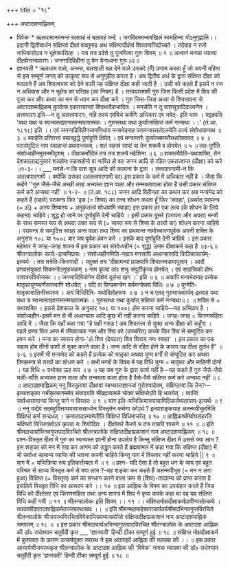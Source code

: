 +++
title = "१८"

+++
अष्टादशमाह्निकम् 
* विवेकः * 
ऋतधामानमनन्तं बलावहं तं बलावहं वन्दे । 
जगदिदममन्दमखिलं स्वमहिम्ना योऽनुगृह्णाति।। इदानी द्वितीयार्धन संक्षिप्तां दीक्षां वक्तुमाह 
अथ संक्षिप्तदीक्षेयं शिवतापत्तिदोच्यते । तदेवाह 
न रजो नाधिवासोऽत्र न भूक्षेत्रपरिग्रहः । यत्र तत्र प्रदेशे तु पूजयित्वा गुरुः शिवम् ॥ १ ॥ अध्वानं मनसा ध्यात्वा दीक्षयेत्तत्त्वपारगः। जननादिविहीनां तु येन येनाध्वना गुरुः॥२॥ 
* ज्ञानवती * ऋतधाम वाले, अनन्त, बलशाली बल देने वाले उसको (मैं) प्रणाम करता हूँ जो अपनी महिमा से इस सम्पूर्ण जगत् को उत्कृष्ट रूप से अनुगृहीत करता है। 
अब द्वितीय अर्ध के द्वारा संक्षिप्त दीक्षा को बतलाते हैं अब शिवत्वभाव को देने वाली यह संक्षिप्त दीक्षा कही जाती है । उसी को कहते हैं 
इसमें न रज न अधिवास और न भूक्षेत्र का परिग्रह (का नियम) है । तत्त्वपारमामी गुरु जिस किसी प्रदेश में शिव की पूजा कर और अध्वा का मन से ध्यान कर दीक्षा करे । गुरु जिस-जिस अध्वा से शिवभावना से 
अष्टादशमाह्निकम् 
कुर्यात्स एकतत्त्वान्तां शिवभावैकभावितः । मनसेति न तु पाशसूत्रादिकल्पनेन । तत्त्वपारग इति—न तु अतत्त्वपारगः, नहि तस्य एवंविधे कर्मणि अधिकार एव भवेत्- इति भावः । यद्वक्ष्यति 
'यथा यथा च स्वभ्यस्तज्ञानस्तन्मयतात्मकः । 
गुरुस्तथा तथा कुर्यात्संक्षिप्तं कर्म नान्यथा ।।' 
(तं.आ. १८१८) इति ।। एवं जननादिविहीनत्वमभिधाय मन्त्रभेदमाह 
परामन्त्रस्ततोऽस्येति तत्त्वं संशोधयाम्यथ ॥ ३ ॥ स्वाहेति प्रतितत्त्वं स्याच्छुद्धे पूर्णाहुतिं क्षिपेत् । एवं मन्त्रान्तरैः कुर्यात्समस्तैरथवोक्तवत् ॥ ४ ॥ परासंपुटितं नाम स्वाहान्तं प्रथमान्तकम् । शतं सहस्रं साष्टं वा तेन शक्त्यै व होमयेत् ॥ ५ ॥ ततः पूर्णेति संशोध्यहीनमुत्तममीदृशम् । 
दीक्षाकर्मोदितं तत्र तत्र शास्त्रे महेशिना ॥ ६ ॥ शक्तत्यैवेति-यथाशक्ति, तेन देशकालाद्यनुसारं शतहोमः सहस्रहोमो वा भावित हो वह जनन आदि से रहित एकतत्त्वान्त (दीक्षा) को करे ॥१-३-।। ___ मनसे-न कि पाश सूत्र आदि की कल्पना के द्वारा । तत्त्वपारगामी-न कि अतत्वपारगामी । क्योंकि उसका (अतत्त्वपरगामी का) इस प्रकार के कर्म में अधिकार नहीं है । जैसा कि कहेंगे 
''गुरु जैसे-जैसे अच्छी तरह अभ्यस्त ज्ञान वाला और तन्मयतावाला होता है उसी प्रकार संक्षिप्त कर्म करे अन्यथा नहीं' ॥ १-२- ॥ (तं.आ. १८८) 
जनन आदि विहीनता का कथन कर अब मन्त्रभेद को कहते हैं (पहले) परामन्त्र फिर 'इस (= शिष्य) का तत्त्व शोधन करता हूँ फिर 'स्वाहा', (अर्थात् परामन्त्र (= ॐ) + अस्य शिष्यस्य + अमूकंतत्त्वं शोधयामि स्वाहा) इस प्रकार हर एक तत्त्व (के शोधन के लिये कहना) चाहिये। शुद्ध हो जाने पर पूर्णाहुति देनी चाहिये । इसी प्रकार दूसरे (परापरा और अपरा) मन्त्रों के साथ समस्त रूप से अथवा उक्त रूप से (= व्यस्त रूप से शिष्य के तत्त्वों का) शोधन करना चाहिये । परामन्त्र से सम्पुटित स्वाहा अन्त वाला तथा शिष्य का प्रथमान्त नामोच्चारणपूर्वक अपनी शक्ति के अनुसार १०८ या १००८ बार जप पूर्वक हवन करे । इसके बाद पूर्णाहुति देनी चाहिये । इस प्रकार महेश्वर ने जगह-जगह शास्त्र में इस प्रकार का संशोध्यहीन (= शुद्ध) उत्तम दीक्षाकर्म कहा है ॥३-६॥ 
श्रीतन्त्रालोकः 
कार्य:-इत्यभिप्रायः । संशोध्यहीनमिति-नह्यत्र मनसापि अध्वन्यासादि किञ्चित्कार्यम्-इत्यर्थः । तत्र तत्रेति-किरणादौ । यदुक्तं तत्र 
'दीक्षामन्यां प्रवक्ष्यामि शिवतत्त्वसमायुताम् । 
आदौ प्रणवसंयुक्तां शिवमन्त्रेऽणुवाचकम् ॥ नाम कृत्वा ततः शंभुः संपुटीकृत्य होमयेत् । एवं साहस्रिको होमः पाशत्रयवियोजकः ।। 
जननादिवियोगेन दीक्षेयं दुर्लभा खग ।' इति ॥ ६ ॥ अत्रापि मन्त्रभेदमाह 
प्रत्येक मातृकायुग्मवर्णैस्तत्त्वानि शोधयेत् । 
यदि वा पिण्डमन्त्रेण सर्वमन्त्रेष्वयं विधिः ॥ ७ ॥ युग्मेति-मातृकामालिनीरूपस्य । अयं विधिरिति- यथोदितोहरूपः ॥ ७ ॥ न च एतद् गुरुमात्रकार्यम्-इत्याह 
यथा यथा च स्वभ्यस्तज्ञानस्तन्मयतात्मकः । गुरुस्तथा तथा कुर्यात् संक्षिप्तं कर्म नान्यथा॥ ८ ॥ 
शक्ति से = यथाशक्ति । इससे देशकाल के अनुसार १०८ या १००८ होम करना चाहिये—यह अभिप्राय है । संशोध्यहीन-इसमें मन से भी अध्वन्यास आदि कुछ भी नहीं करना चाहिये । जगह-जगह = किरणसंहिता आदि में । जैसा कि वहाँ कहा गया 
"हे पक्षी गरुड़ ! अब शिवतत्त्व से युक्त अन्य दीक्षा को कहूँगा । पहले प्रणव फिर अन्त में जीववाचक नाम और शिव को (उच्चरित) करके फिर शिव से सम्पुटित कर हवन करे । मन्त्र का स्वरूप होगा-'ॐ शिव (देवदत्त) शिव शिवाय नमः स्वाहा' । इस प्रकार का एक सहस्र होम तीनों पाशों से मुक्त करने वाला है। जन्म आदि से रहित होने के कारण यह दीक्षा दुर्लभ है" ॥ ३-६ ॥ 
इसमें भी मन्त्रभेद को कहते हैं 
प्रत्येक को मातृका अथवा युग्म वर्गों से संम्पुटित कर अथवा पिण्डमन्त्र से तत्त्वों का शोधन करे । सभी मन्त्रों के विषय में यह विधि 
युग्म = मातृका और मालिनी दोनों । यह विधि = यथोक्त ऊह रूप ॥ ७ ॥ यह सब गुरु के द्वारा कार्य नहीं है—यह कहते हैं 
गुरु जैसे-जैसे भली-भाँति अभ्यस्त ज्ञान वाला और तन्मयता वाला होता है वैसे-वैसे संक्षिप्त कर्म करे अन्यथा नहीं ॥ ८ ॥ 
अष्टादशमाह्निकम् 
ननु विस्तृतायां दीक्षायां स्वभ्यस्तज्ञानत्वं गुरोरुपादेयम्, संक्षिप्तायां कि तेन?— इत्याशङ्का गर्भीकृत्यागममेव संवादयति 
श्रीब्रह्मयामले चोक्तं संक्षिप्तेऽपि हि भावयेत् । 
व्याप्तिं सर्वाध्वसामान्यां किन्तु यागे न विस्तरः ॥ ९ ॥ याग इति-यजिक्रियारूपायामितिकर्तव्यतायाम्-इत्यर्थः ॥ ९ ॥ 
ननु यद्येवं तद्बहुवित्तव्ययायाससाध्येन विस्तृतेन कर्मणा कोऽर्थ:? इत्याशङ्कयाह 
अतन्मयीभूतमिति विक्षिप्तं कर्म सन्दधत् । 
क्रमात्तादात्म्यमेतीति विक्षिप्तं विधिमाचरेत् ॥ १० ॥ आह्निकार्थमेवोपसंहरति 
संक्षिप्तो विधिरुक्तोऽयं कृपया यः शिवोदितः । 
दीक्षोत्तरे कैरणे च तत्र तत्रापि शासने ॥ ११ ॥ ॥ इति श्रीमदाचार्याभिनवगुप्तपादविरचिते श्रीतन्त्रालोके संक्षिप्तदीक्षाप्रकाशनं नाम अष्टादशमाह्निकम् ॥ १८ ॥ 
प्रश्न-विस्तृत दीक्षा में गुरु का स्वभ्यस्त ज्ञानी होना उपादेय है किन्तु संक्षिप्त दीक्षा में उससे क्या लाभ ? इस शङ्का को मन में रख कर आगम को उद्धृत करते हैं 
ब्रह्मयामल में कहा गया कि संक्षिप्त (दीक्षा) में भी सर्वाध्व सामान्य व्याप्ति की भावना करनी चाहिये किन्तु याग में विस्तार नहीं करना चाहिये || ९ ॥ 
याग में = यजिक्रिया रूप इतिकर्त्तव्यता में ॥ ९ ॥ 
प्रश्न- यदि ऐसा है तो बहुत धन के व्यय एवं बहुत परिश्रम से साध्य विस्तृत कर्म से क्या लाभ ?-यह शङ्का कर कहते हैं 
अतन्मयीभूत (= मन न लगा हुआ) विक्षिप्त (= विस्तृत) कर्म का सन्धान करने वाला क्रम से (शिव)-तादात्म्य को प्राप्त करता है इसलिये विस्तृत विधि का आचरण करे ।। १० ॥ 
इस आह्निक के विषय का उपसंहार करते हैं 
जिस विधि को दीक्षोत्तर एवं किरणसंहिता तथा अन्य शास्त्र में शिव ने कृपा करके कहा था वह यह संक्षिप्त विधि कही गयी ॥ ११ ॥ 
श्रीतन्त्रालोकः 
इति शिवम् ।। ११ ।। 
संक्षिप्तमोक्षदीक्षाकर्मप्रावीण्यसोत्कर्षः । 
व्याकार्षीदष्टादशाह्निकमेतज्जयरथाख्यः ।। ॥ इति श्रीमन्महामाहेश्वराचार्यवर्यश्रीमदभिनवगुप्तविरचिते श्रीतन्त्रालोके श्रीजयरथविरचितविवेकाभिख्यव्याख्योपेते संक्षिप्तदीक्षाप्रकाशनं 
नाम अष्टादशमाह्निकं समाप्तम् ॥ १८ ॥ 
॥ इस प्रकार श्रीमदाचार्यअभिनवगुप्तपादविरचित श्रीतन्त्रालोक 
के अष्टादश आह्निक की डॉ० राधेश्याम चतुर्वेदी कृत 
___ 'ज्ञानवती' हिन्दी टीका सम्पूर्ण हुई ॥ १८ ॥ संक्षिप्त मोक्षदीक्षाकर्म में कुशलता के कारण उत्कर्षयुक्त जयरथ ने इस अठारहवें आह्निक की व्याख्या की ।। 
॥ इस प्रकार आचार्यश्रीजयरथकृत श्रीतन्त्रालोक के अष्टादश आह्निक की 'विवेक' नामक व्याख्या की डॉ० राधेश्याम चतुर्वेदी कृत 
'ज्ञानवती' हिन्दी टीका सम्पूर्ण हुई ॥ १८ ॥ 